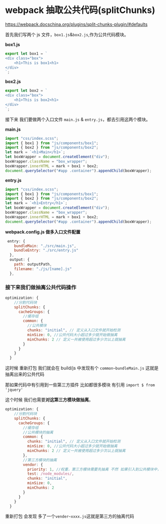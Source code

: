 # webpack 抽取公共代码(splitChunks)

https://webpack.docschina.org/plugins/split-chunks-plugin/#defaults

首先我们写两个 js 文件，`box1.js`&`box2.js`,作为公共代码模块。

**box1.js**

```javascript
export let box1 = `
<div class="box">
    <h1>This is box1<h1>
</div>
`;
```

**box2.js**

```javascript
export let box2 = `
<div class="box">
    <h1>This is box2<h1>
</div>
`;
```

接下来 我们要做两个入口文件 `main.js` & `entry.js`，都去引用这两个模块。

**main.js**

```javascript
import "css/index.scss";
import { box1 } from "js/components/box1";
import { box2 } from "js/components/box2";
let mark = `<h1>Main</h1>`;
let boxWrapper = document.createElement("div");
boxWrapper.className = "box_wrapper";
boxWrapper.innerHTML = mark + box1 + box2;
document.querySelector("#app .container").appendChild(boxWrapper);
```

**entry.js**

```javascript
import "css/index.scss";
import { box1 } from "js/components/box1";
import { box2 } from "js/components/box2";
let mark = `<h1>Entry</h1>`;
let boxWrapper = document.createElement("div");
boxWrapper.className = "box_wrapper";
boxWrapper.innerHTML = mark + box1 + box2;
document.querySelector("#app .container").appendChild(boxWrapper);
```

**webpack.config.js 做多入口文件配置**

```javascript
 entry: {
    bundleMain: "./src/main.js",
    bundleEntry: "./src/entry.js"
  },
  output: {
    path: outputPath,
    filename: "./js/[name].js"
  },
```

### 接下来我们做抽离公共代码操作

```javascript
optimization: {
    //分割代码块
    splitChunks: {
      cacheGroups: {
        //缓存组
        common: {
          //公共模块
          chunks: "initial", // 定义从入口文件就开始检测
          minSize: 0, //公共代码大小超过多少就开始做抽离
          minChunks: 2 // 定义一共被使用超过多少次以上就抽离
        }
      }
    }
  }
```

这时候 重新打包 我们就会在 build/js 中发现有个 `common~bundleMain.js` 这就是抽离出来的公共代码

那如果代码中有引用到一些第三方插件 比如都很多模块 有引用 `import $ from 'jquery'`

这个时候 我们也需要**对这第三方模块做抽离**。

```javascript
optimization: {
    //分割代码块
    splitChunks: {
      cacheGroups: {
        //缓存组
        //公共模块的抽离
        common: {
          chunks: "initial", // 定义从入口文件就开始检测
          minSize: 0, //公共代码大小超过多少就开始做抽离
          minChunks: 2 // 定义一共被使用超过多少次以上就抽离
        },
        //第三方模块的抽离
        vendor: {
          priority: 1, //权重，第三方模块需要先抽离 不然 如果引入到公共模块中，会直接先被公共模块抽离
          test: /node_modules/,
          chunks: "initial",
          minSize: 0,
          minChunks: 2
        }
      }
    }
  }
```

重新打包 会发现 多了一个`vender~xxxx.js`这就是第三方的抽离代码
